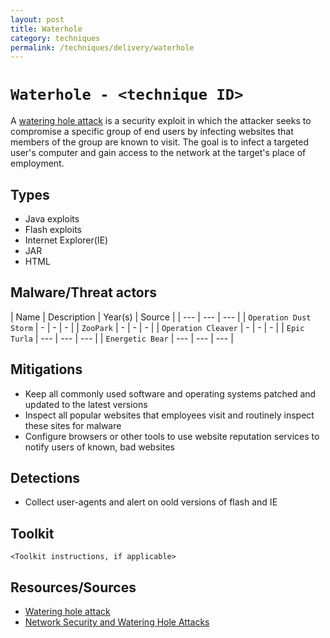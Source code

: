 ```yaml
---
layout: post
title: Waterhole
category: techniques
permalink: /techniques/delivery/waterhole
---
```

# `Waterhole - <technique ID>`

A [watering hole attack](https://searchsecurity.techtarget.com/definition/watering-hole-attack) is a security exploit in which the attacker seeks to compromise a specific group of end users by infecting websites that members of the group are known to visit. The goal is to infect a targeted user's computer and gain access to the network at the target's place of employment.

## Types

* Java exploits
* Flash exploits
* Internet Explorer(IE)
* JAR
* HTML

## Malware/Threat actors

| Name | Description | Year(s) | Source |
| --- | --- | --- |
| `Operation Dust Storm` | - | - | - |
| `ZooPark` | - | - | - |
| `Operation Cleaver` | - | - | - |
| `Epic Turla` | --- | --- | --- |
| `Energetic Bear` | --- | --- | --- |

## Mitigations

* Keep all commonly used software and operating systems patched and updated to the latest versions
* Inspect all popular websites that employees visit and routinely inspect these sites for malware
* Configure browsers or other tools to use website reputation services to notify users of known, bad websites

## Detections

* Collect user-agents and alert on oold versions of flash and IE

## Toolkit

`<Toolkit instructions, if applicable>`

## Resources/Sources

* [Watering hole attack](https://searchsecurity.techtarget.com/definition/watering-hole-attack)
* [Network Security and Watering Hole Attacks](https://www.lastline.com/blog/network-security-and-watering-hole-attacks/)
